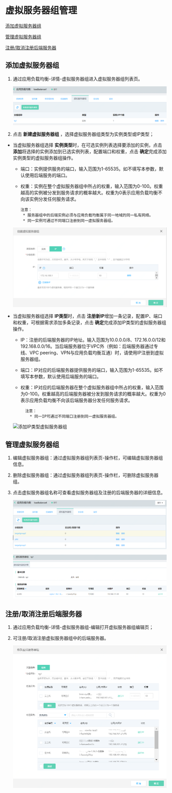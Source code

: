 # 虚拟服务器组管理

[添加虚拟服务器组](targetgroup-management#user-content-1)

[管理虚拟服务器组](targetgroup-management#user-content-2)

[注册/取消注册后端服务器](targetgroup-management#user-content-3)


## 添加虚拟服务器组
<div id="user-content-1"></div>

1. 通过应用负载均衡-详情-虚拟服务器组进入虚拟服务器组列表页。

	![虚拟服务器组列表页](../../../../image/Networking/ALB/ALB-034.png)

1. 点击 **新建虚拟服务器组** ，选择虚拟服务器组类型为实例类型或IP类型；

- 当虚拟服务器组选择 **实例类型**时，在可选实例列表选择要添加的实例，点击 **添加**将选择的实例添加到已选实例列表，配置端口和权重，点击 **确定**完成添加实例类型的虚拟服务器组操作。 

    - 端口：实例提供服务的端口，输入范围为1-65535。如不填写本参数，默认使用后端服务的端口。

    - 权重：实例在整个虚拟服务器组中所占的权重，输入范围为0-100。权重越高的实例被分发到服务请求的概率越大。权重为0表示应用负载均衡不向该实例分发任何服务请求。

          注意：
           * 服务器组中的后端实例必须与应用负载均衡属于同一地域的同一私有网络。
           * 同一实例可通过不同端口注册到同一虚拟服务器组。
	   
    ![添加实例类型虚拟服务器组](../../../../image/Networking/ALB/ALB-035.png)

- 当虚拟服务器组选择 **IP类型**时，点击 **注册新IP**增加一条记录，配置IP、端口和权重，可根据需求添加多条记录，点击 **确定**完成添加IP类型的虚拟服务器组操作。 

    - IP：注册的后端服务器的IP地址。输入范围为10.0.0.0/8、172.16.0.0/12和192.168.0.0/16。当后端服务器位于VPC外（例如：后端服务器通过专线、VPC peering、VPN与应用负载均衡互通）时，请使用IP注册到虚拟服务器组。

    - 端口：IP对应的后端服务器提供服务的端口，输入范围为1-65535。如不填写本参数，默认使用后端服务的端口。

    - 权重：IP对应的后端服务器在整个虚拟服务器组中所占的权重，输入范围为0-100。权重越高的后端服务器被分发到服务请求的概率越大。权重为0表示应用负载均衡不向该后端服务器分发任何服务请求。

            注意：
              * 同一IP可通过不同端口注册到同一虚拟服务器组。
	      
    ![添加IP类型虚拟服务器组](../../../../image/Networking/ALB/ALB-XXX.png)
    
## 管理虚拟服务器组
<div id="user-content-2"></div>

1. 编辑虚拟服务器组：通过虚拟服务器组列表页-操作栏，可编辑虚拟服务器组信息。

1. 删除虚拟服务器组：通过虚拟服务器组列表页-操作栏，可删除虚拟服务器组。

1. 点击虚拟服务器组名称可查看虚拟服务器组及注册的后端服务器的详细信息。

	![管理虚拟服务器组](../../../../image/Networking/ALB/ALB-037.png)

	![查看虚拟服务器组](../../../../image/Networking/ALB/ALB-036.png)
		
## 注册/取消注册后端服务器
<div id="user-content-3"></div>

1. 通过应用负载均衡-详情-虚拟服务器组-编辑打开虚拟服务器组编辑页；

1. 可注册/取消注册虚拟服务器组中的后端服务器。

	![修改虚拟服务器组](../../../../image/Networking/ALB/ALB-096.png)
		
